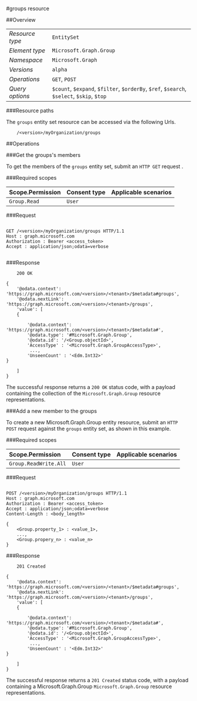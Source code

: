 #groups resource

 



##Overview

|  |  | 
| :-- | :-- | 
| _Resource type_ | `EntitySet` | 
| _Element type_ | `Microsoft.Graph.Group` | 
| _Namespace_ | `Microsoft.Graph` | 
| _Versions_ | `alpha` | 
| _Operations_ | `GET`, `POST` | 
| _Query options_ | `$count`, `$expand`, `$filter`, `$orderBy`, `$ref`, `$search`, `$select`, `$skip`, `$top` | 


###Resource paths

The `groups` entity set resource can be accessed via the following Urls. 

```
	/<version>/myOrganization/groups
```





##Operations

###Get the groups's members

To get the members of the `groups` entity set, submit an `HTTP GET` request .  

###Required scopes

| Scope.Permission | Consent type | Applicable scenarios | 
| :-- | :-- | :-- | 
| `Group.Read` | `User` |  | 
###Request

```
	
GET /<version>/myOrganization/groups HTTP/1.1
Host : graph.microsoft.com
Authorization : Bearer <access_token>
Accept : application/json;odata=verbose


```

###Response

```
	200 OK

{
	'@odata.context': 'https://graph.microsoft.com/<version>/<tenant>/$metadata#groups',
	'@odata.nextLink': 'https://graph.microsoft.com/<version>/<tenant>/groups',
	'value': [ 
	{

		'@odata.context': 'https://graph.microsoft.com/<version>/<tenant>/$metadata#',
		'@odata.type': '#Microsoft.Graph.Group',
		'@odata.id': '/<Group.objectId>',
		'AccessType' : '<Microsoft.Graph.GroupAccessType>',
		 ...,
		'UnseenCount' : '<Edm.Int32>'
}

	]
}

```

The successful response returns a `200 OK` status code, with a payload containing the collection of the `Microsoft.Graph.Group` resource representations. 

###Add a new member to the groups

To create a new Microsoft.Graph.Group entity resource, submit an `HTTP POST` request against the `groups` entity set, as shown in this example. 

###Required scopes

| Scope.Permission | Consent type | Applicable scenarios | 
| :-- | :-- | :-- | 
| `Group.ReadWrite.All` | `User` |  | 
###Request

```
	
POST /<version>/myOrganization/groups HTTP/1.1
Host : graph.microsoft.com
Authorization : Bearer <access_token>
Accept : application/json;odata=verbose
Content-Length : <body_length>

{
	<Group.property_1> : <value_1>,
	...,
	<Group.propery_n> : <value_n>
}

```

###Response

```
	201 Created

{
	'@odata.context': 'https://graph.microsoft.com/<version>/<tenant>/$metadata#groups',
	'@odata.nextLink': 'https://graph.microsoft.com/<version>/<tenant>/groups',
	'value': [ 
	{

		'@odata.context': 'https://graph.microsoft.com/<version>/<tenant>/$metadata#',
		'@odata.type': '#Microsoft.Graph.Group',
		'@odata.id': '/<Group.objectId>',
		'AccessType' : '<Microsoft.Graph.GroupAccessType>',
		 ...,
		'UnseenCount' : '<Edm.Int32>'
}

	]
}

```

The successful response returns a `201 Created` status code, with a payload containing a Microsoft.Graph.Group `Microsoft.Graph.Group` resource representations. 



<!-- {
"type": "#page.annotation",
"tocPath": "EntitySet/groups",
"section": "documentation"
} -->